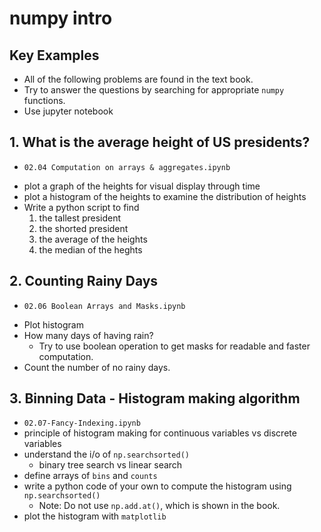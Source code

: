 # numpy intro

## Key Examples

- All of the following problems are found in the text book. 
- Try to answer the questions by searching for appropriate `numpy` functions. 
- Use jupyter notebook

## 1. What is the average height of US presidents?
  * `02.04 Computation on arrays & aggregates.ipynb`
  - plot a graph of the heights for visual display through time
  - plot a histogram of the heights to examine the distribution of heights
  - Write a python script to find
    1. the tallest president
    2. the shorted president
    3. the average of the heights
    4. the median of the heghts
    
## 2. Counting Rainy Days
  * `02.06 Boolean Arrays and Masks.ipynb`
  - Plot histogram
  - How many days of having rain?
    - Try to use boolean operation to get masks for readable and faster computation.
  - Count the number of no rainy days.
  
## 3. Binning Data - Histogram making algorithm
  - `02.07-Fancy-Indexing.ipynb`
  - principle of histogram making for continuous variables vs discrete variables
  - understand the i/o of `np.searchsorted()`
    - binary tree search vs linear search
  - define arrays of `bins` and `counts`
  - write a python code of your own to compute the histogram using `np.searchsorted()`
    - Note: Do not use `np.add.at()`, which is shown in the book.
  - plot the histogram with `matplotlib`
  
  
